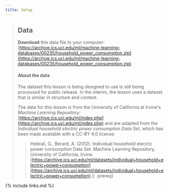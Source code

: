 ```yaml
---
title: Setup
---
```


> ## Data
>
> **Download** this data file to your computer: [https://archive.ics.uci.edu/ml/machine-learning-databases/00235/household_power_consumption.zip](https://archive.ics.uci.edu/ml/machine-learning-databases/00235/household_power_consumption.zip) 
>
> #### About the data
> The dataset this lesson is being designed to use is still being processed 
> for public release. In the interim, the lesson uses a dataset that is 
> similar in structure and content.
>
> The data for this lesson is from the University of California at Irvine's
> _Machine Learning Repository:_ 
> [https://archive.ics.uci.edu/ml/index.php](https://archive.ics.uci.edu/ml/index.php)
> and are adapted from the _Individual household electric power consumption Data Set_, 
> which has been made available with a CC-BY 4.0 license:
> 
> > Hebrail, G., Berard, A. (2012). Individual household electric power consumption 
> > Data Set. Machine Learning Repository, University of California, Irvine.
> > [https://archive.ics.uci.edu/ml/datasets/individual+household+electric+power+consumption](https://archive.ics.uci.edu/ml/datasets/individual+household+electric+power+consumption)
{: .prereq}

{% include links.md %}
